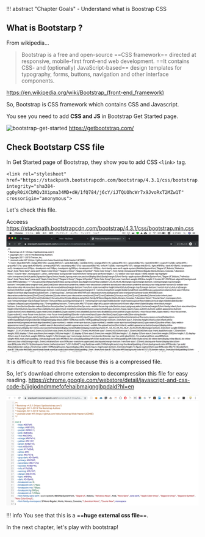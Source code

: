 !!! abstract "Chapter Goals"
    - Understand what is Boostrap CSS

## What is Bootstarp ?
From wikipedia...
> Bootstrap is a free and open-source ==CSS framework== directed at responsive, mobile-first front-end web development. ==It contains CSS- and (optionally) JavaScript-based== design templates for typography, forms, buttons, navigation and other interface components.

https://en.wikipedia.org/wiki/Bootstrap_(front-end_framework)

So, Bootstrap is CSS framework which contains CSS and Javascript.


You see you need to add **CSS and JS** in Bootstrap Get Started page.

![bootstrap-get-started](../img/bootstrap-css-guide/bootstrap-get-started.gif)
https://getbootstrap.com/


## Check Bootstarp CSS file
In Get Started page of Bootstrap, they show you to add CSS `<link>` tag. 
```
<link rel="stylesheet" href="https://stackpath.bootstrapcdn.com/bootstrap/4.3.1/css/bootstrap.min.css" integrity="sha384-ggOyR0iXCbMQv3Xipma34MD+dH/1fQ784/j6cY/iJTQUOhcWr7x9JvoRxT2MZw1T" crossorigin="anonymous">
```

Let's check this file.

Acceess
https://stackpath.bootstrapcdn.com/bootstrap/4.3.1/css/bootstrap.min.css
![access-min-bootstrap](../img/bootstrap-css-guide/access-min-bootstrap.png)

It is difficult to read this file because this is a compressed file.

So, let's download chrome extension to decompression this file for easy reading.
https://chrome.google.com/webstore/detail/javascript-and-css-code-b/iiglodndmmefofehaibmaignglbpdald?hl=en

![beautified-bootstrap-ss](../img/bootstrap-css-guide/beautified-bootstrap-ss.png)


!!! info
    You see that this is a ==**huge external css file**==.

In the next chapter, let's play with bootstrap!